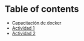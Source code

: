 # Table of contents

* [Capacitación de docker](README.md)
* [Actividad 1](actividad-1.md)
* [Actividad 2](actividad-2.md)

